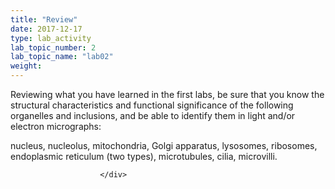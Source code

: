 ```yaml
---
title: "Review"
date: 2017-12-17
type: lab_activity
lab_topic_number: 2
lab_topic_name: "lab02"
weight: 
---
```

<div class="entrybody">
						<p>Reviewing what you have learned in the first labs, be sure that you know the structural characteristics and functional significance of the following organelles and inclusions, and be able to identify them in light and/or electron micrographs: </p>

<p>nucleus, nucleolus, mitochondria, Golgi apparatus, lysosomes, ribosomes, endoplasmic   reticulum (two types), microtubules, cilia, microvilli.</p>
						
						
						</div>